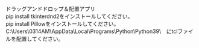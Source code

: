 ドラッグアンドドロップ＆配置アプリ<br>
pip install tkinterdnd2をインストールしてください。<br>
pip install Pillowをインストールしてください。<br>
C:\Users\0314AM\AppData\Local\Programs\Python\Python39\　にtclファイルを配置してください。
